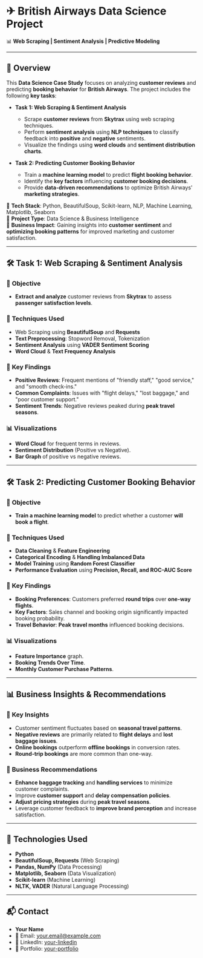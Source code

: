 # ✈ **British Airways Data Science Project**  
📊 **Web Scraping | Sentiment Analysis | Predictive Modeling**

---

## 📌 **Overview**  
This **Data Science Case Study** focuses on analyzing **customer reviews** and predicting **booking behavior** for **British Airways**. The project includes the following **key tasks**:

- **Task 1: Web Scraping & Sentiment Analysis**  
  - Scrape **customer reviews** from **Skytrax** using web scraping techniques.  
  - Perform **sentiment analysis** using **NLP techniques** to classify feedback into **positive** and **negative** sentiments.  
  - Visualize the findings using **word clouds** and **sentiment distribution charts**.

- **Task 2: Predicting Customer Booking Behavior**  
  - Train a **machine learning model** to predict **flight booking behavior**.  
  - Identify the **key factors** influencing **customer booking decisions**.  
  - Provide **data-driven recommendations** to optimize British Airways' **marketing strategies**.

🔹 **Tech Stack**: Python, BeautifulSoup, Scikit-learn, NLP, Machine Learning, Matplotlib, Seaborn  
🔹 **Project Type**: Data Science & Business Intelligence  
🔹 **Business Impact**: Gaining insights into **customer sentiment** and **optimizing booking patterns** for improved marketing and customer satisfaction.

---

## 🛠 **Task 1: Web Scraping & Sentiment Analysis**

### 🔹 **Objective**  
- **Extract and analyze** customer reviews from **Skytrax** to assess **passenger satisfaction levels**.

### 🔹 **Techniques Used**  
- Web Scraping using **BeautifulSoup** and **Requests**  
- **Text Preprocessing**: Stopword Removal, Tokenization  
- **Sentiment Analysis** using **VADER Sentiment Scoring**  
- **Word Cloud** & **Text Frequency Analysis**

### 🔹 **Key Findings**  
- **Positive Reviews**: Frequent mentions of "friendly staff," "good service," and "smooth check-ins."  
- **Common Complaints**: Issues with "flight delays," "lost baggage," and "poor customer support."  
- **Sentiment Trends**: Negative reviews peaked during **peak travel seasons**.  

### 📊 **Visualizations**  
- **Word Cloud** for frequent terms in reviews.  
- **Sentiment Distribution** (Positive vs Negative).  
- **Bar Graph** of positive vs negative reviews.

---

## 🛠 **Task 2: Predicting Customer Booking Behavior**

### 🔹 **Objective**  
- **Train a machine learning model** to predict whether a customer **will book a flight**.

### 🔹 **Techniques Used**  
- **Data Cleaning** & **Feature Engineering**  
- **Categorical Encoding** & **Handling Imbalanced Data**  
- **Model Training** using **Random Forest Classifier**  
- **Performance Evaluation** using **Precision, Recall, and ROC-AUC Score**

### 🔹 **Key Findings**  
- **Booking Preferences**: Customers preferred **round trips** over **one-way flights**.  
- **Key Factors**: Sales channel and booking origin significantly impacted booking probability.  
- **Travel Behavior**: **Peak travel months** influenced booking decisions.

### 📊 **Visualizations**  
- **Feature Importance** graph.  
- **Booking Trends Over Time**.  
- **Monthly Customer Purchase Patterns**.

---

## 📊 **Business Insights & Recommendations**

### 🔹 **Key Insights**  
- Customer sentiment fluctuates based on **seasonal travel patterns**.  
- **Negative reviews** are primarily related to **flight delays** and **lost baggage issues**.  
- **Online bookings** outperform **offline bookings** in conversion rates.  
- **Round-trip bookings** are more common than one-way.

### 🔹 **Business Recommendations**  
- **Enhance baggage tracking** and **handling services** to minimize customer complaints.  
- Improve **customer support** and **delay compensation policies**.  
- **Adjust pricing strategies** during **peak travel seasons**.  
- Leverage customer feedback to **improve brand perception** and increase satisfaction.

---

## 🔧 **Technologies Used**

- **Python**  
- **BeautifulSoup, Requests** (Web Scraping)  
- **Pandas, NumPy** (Data Processing)  
- **Matplotlib, Seaborn** (Data Visualization)  
- **Scikit-learn** (Machine Learning)  
- **NLTK, VADER** (Natural Language Processing)

---

## 📬 **Contact**

- **Your Name**  
- 📧 Email: [your.email@example.com](mailto:your.email@example.com)  
- 🔗 LinkedIn: [your-linkedin](https://www.linkedin.com)  
- 📂 Portfolio: [your-portfolio](https://www.your-portfolio.com)
